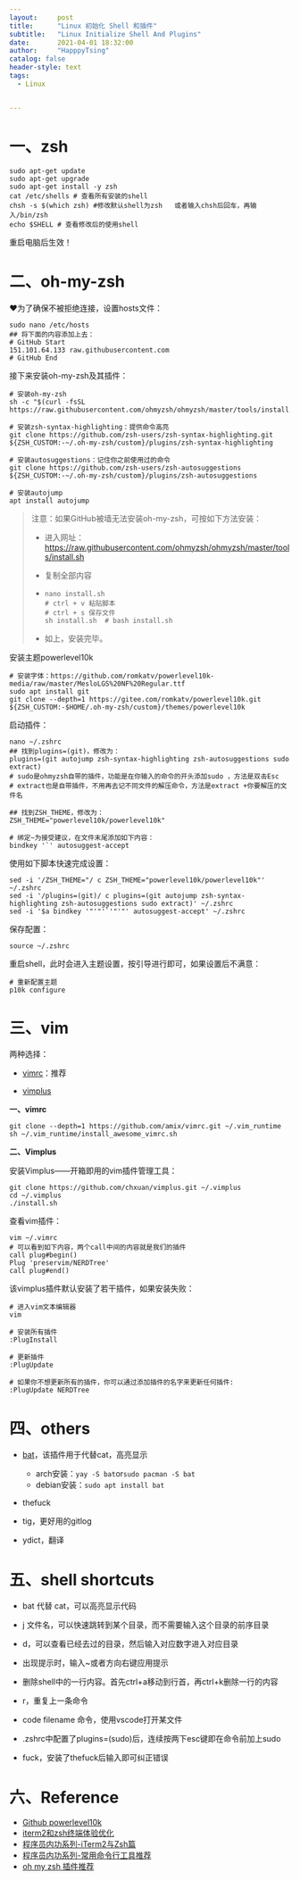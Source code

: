 ```yaml
---
layout:     post
title:      "Linux 初始化 Shell 和插件"
subtitle:   "Linux Initialize Shell And Plugins"
date:       2021-04-01 18:32:00
author:     "HapppyTsing"
catalog: false
header-style: text
tags:
  - Linux


---
```


# 一、zsh

```shell
sudo apt-get update
sudo apt-get upgrade
sudo apt-get install -y zsh
cat /etc/shells # 查看所有安装的shell
chsh -s $(which zsh) #修改默认shell为zsh   或者输入chsh后回车，再输入/bin/zsh
echo $SHELL # 查看修改后的使用shell
```

重启电脑后生效！

# 二、oh-my-zsh

❤为了确保不被拒绝连接，设置hosts文件：

```shell
sudo nano /etc/hosts
## 将下面的内容添加上去：
# GitHub Start
151.101.64.133 raw.githubusercontent.com
# GitHub End
```

接下来安装oh-my-zsh及其插件：

```shell
# 安装oh-my-zsh
sh -c "$(curl -fsSL https://raw.githubusercontent.com/ohmyzsh/ohmyzsh/master/tools/install.sh)"

# 安装zsh-syntax-highlighting：提供命令高亮
git clone https://github.com/zsh-users/zsh-syntax-highlighting.git ${ZSH_CUSTOM:-~/.oh-my-zsh/custom}/plugins/zsh-syntax-highlighting

# 安装autosuggestions：记住你之前使用过的命令
git clone https://github.com/zsh-users/zsh-autosuggestions ${ZSH_CUSTOM:-~/.oh-my-zsh/custom}/plugins/zsh-autosuggestions

# 安装autojump
apt install autojump
```

> 注意：如果GitHub被墙无法安装oh-my-zsh，可按如下方法安装：
>
> - 进入网址：https://raw.githubusercontent.com/ohmyzsh/ohmyzsh/master/tools/install.sh
>
> - 复制全部内容
>
> - ```shell
>   nano install.sh
>   # ctrl + v 粘贴脚本
>   # ctrl + s 保存文件
>   sh install.sh  # bash install.sh
>   ```
>
> - 如上，安装完毕。

安装主题powerlevel10k

```shell
# 安装字体：https://github.com/romkatv/powerlevel10k-media/raw/master/MesloLGS%20NF%20Regular.ttf
sudo apt install git 
git clone --depth=1 https://gitee.com/romkatv/powerlevel10k.git ${ZSH_CUSTOM:-$HOME/.oh-my-zsh/custom}/themes/powerlevel10k
```

启动插件：

```shell
nano ~/.zshrc
## 找到plugins=(git)，修改为：
plugins=(git autojump zsh-syntax-highlighting zsh-autosuggestions sudo extract)
# sudo是ohmyzsh自带的插件，功能是在你输入的命令的开头添加sudo ，方法是双击Esc
# extract也是自带插件，不用再去记不同文件的解压命令，方法是extract +你要解压的文件名

## 找到ZSH_THEME，修改为：
ZSH_THEME="powerlevel10k/powerlevel10k"

# 绑定~为接受建议，在文件末尾添加如下内容：
bindkey '`' autosuggest-accept
```

使用如下脚本快速完成设置：

```shell
sed -i '/ZSH_THEME="/ c ZSH_THEME="powerlevel10k/powerlevel10k"' ~/.zshrc 
sed -i '/plugins=(git)/ c plugins=(git autojump zsh-syntax-highlighting zsh-autosuggestions sudo extract)' ~/.zshrc 
sed -i '$a bindkey '"'"'`'"'"' autosuggest-accept' ~/.zshrc 
```

保存配置：

```shell
source ~/.zshrc
```

重启shell，此时会进入主题设置，按引导进行即可，如果设置后不满意：

```shell
# 重新配置主题
p10k configure
```

# 三、vim

两种选择：

- [vimrc](https://github.com/amix/vimrc)：推荐

- [vimplus](https://github.com/chxuan/vimplus)

**一、vimrc**

```shell
git clone --depth=1 https://github.com/amix/vimrc.git ~/.vim_runtime
sh ~/.vim_runtime/install_awesome_vimrc.sh
```

**二、Vimplus**

安装Vimplus——开箱即用的vim插件管理工具：

```shell
git clone https://github.com/chxuan/vimplus.git ~/.vimplus
cd ~/.vimplus
./install.sh
```

查看vim插件：

```shell
vim ~/.vimrc
# 可以看到如下内容，两个call中间的内容就是我们的插件
call plug#begin()
Plug 'preservim/NERDTree'
call plug#end()
```

该vimplus插件默认安装了若干插件，如果安装失败：

```shell
# 进入vim文本编辑器
vim

# 安装所有插件
:PlugInstall

# 更新插件
:PlugUpdate

# 如果你不想更新所有的插件，你可以通过添加插件的名字来更新任何插件:
:PlugUpdate NERDTree
```

# 四、others

- [bat](https://github.com/sharkdp/bat)，该插件用于代替cat，高亮显示
  - arch安装：`yay -S bat`or`sudo pacman -S bat` 
  - debian安装：`sudo apt install bat`

- thefuck

- tig，更好用的gitlog

- ydict，翻译

# 五、shell shortcuts

- bat 代替 cat，可以高亮显示代码

- j 文件名，可以快速跳转到某个目录，而不需要输入这个目录的前序目录
- d，可以查看已经去过的目录，然后输入对应数字进入对应目录
- 出现提示时，输入~或者方向右键应用提示
- 删除shell中的一行内容。首先ctrl+a移动到行首，再ctrl+k删除一行的内容
- r，重复上一条命令
- code filename 命令，使用vscode打开某文件
- .zshrc中配置了plugins=(sudo)后，连续按两下esc键即在命令前加上sudo
- fuck，安装了thefuck后输入即可纠正错误

# 六、Reference

- [Github powerlevel10k](https://github.com/romkatv/powerlevel10k#meslo-nerd-font-patched-for-powerlevel10k)
- [iterm2和zsh终端体验优化](https://bytedance.feishu.cn/docs/doccn6xXJnUTedx2roBjKAMX2Gf#)
- [程序员内功系列-iTerm2与Zsh篇](https://xiaozhou.net/learn-the-command-line-iterm-and-zsh-2017-06-23.html)
- [程序员内功系列-常用命令行工具推荐](https://xiaozhou.net/learn-the-command-line-tools-md-2018-10-11.html)
- [oh my zsh 插件推荐](https://hufangyun.com/2017/zsh-plugin/)

